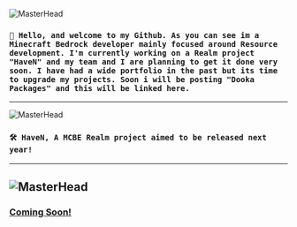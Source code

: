 <div align="left">

![MasterHead](https://media.discordapp.net/attachments/1050591171921072130/1051066675430166528/Untitled4.png?width=1356&height=403)

### `👋 Hello, and welcome to my Github. As you can see im a Minecraft Bedrock developer mainly focused around Resource development. I'm currently working on a Realm project "HaveN" and my team and I are planning to get it done very soon. I have had a wide portfolio in the past but its time to upgrade my projects. Soon i will be posting "Dooka Packages" and this will be linked here.`
--- ---
![MasterHead](https://media.discordapp.net/attachments/1050591171921072130/1051066333950914580/Untitled_3.png?width=1356&height=566)

### `🛠️ HaveN, A MCBE Realm project aimed to be released next year!`
--- ---
![MasterHead](https://media.discordapp.net/attachments/1050591171921072130/1051069283741995040/Untitled_4.png?width=1356&height=403)
---
### [Coming Soon!](https://github.com/DookaDessss)
</div>
